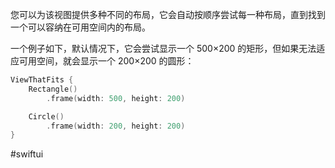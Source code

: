 您可以为该视图提供多种不同的布局，它会自动按顺序尝试每一种布局，直到找到一个可以容纳在可用空间内的布局。

一个例子如下，默认情况下，它会尝试显示一个 500×200 的矩形，但如果无法适应可用空间，就会显示一个 200×200 的圆形：

```swift
ViewThatFits {
    Rectangle()
        .frame(width: 500, height: 200)

    Circle()
        .frame(width: 200, height: 200)
}
```

#swiftui 